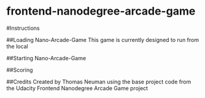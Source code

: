 frontend-nanodegree-arcade-game
===============================

#Instructions

##Loading Nano-Arcade-Game
This game is currently designed to run from the local

##Starting Nano-Arcade-Game

##Scoring

##Credits
Created by Thomas Neuman using the base project code from the Udacity Frontend Nanodegree Arcade Game project
